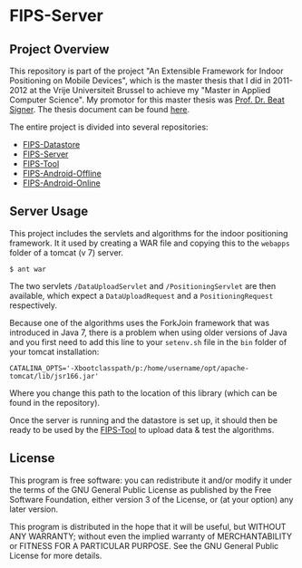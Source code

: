 FIPS-Server
==============

Project Overview
----------------

This repository is part of the project "An Extensible Framework for Indoor Positioning on Mobile Devices", which is the master thesis that I did in 2011-2012 at the Vrije Universiteit Brussel to achieve my "Master in Applied Computer Science". My promotor for this master thesis was [Prof. Dr. Beat Signer](http://www.beatsigner.com/). The thesis document can be found [here](https://www.dropbox.com/s/j0xehv5qodxh3id/Van%20Rossem%20-%202012%20-%20A%20FrameWork%20for%20Indoor%20Positioning%20on%20Mobile%20Devices.pdf).

The entire project is divided into several repositories:

* [FIPS-Datastore](https://github.com/wvrossem/FIPS-Datastore)
* [FIPS-Server](https://github.com/wvrossem/FIPS-Server)
* [FIPS-Tool](https://github.com/wvrossem/FIPS-Tool)
* [FIPS-Android-Offline](https://github.com/wvrossem/FIPS-Android-Offline)
* [FIPS-Android-Online](https://github.com/wvrossem/FIPS-Android-Online)

Server Usage
------------

This project includes the servlets and algorithms for the indoor positioning framework. It it used by creating a WAR file and copying this to the `webapps` folder of a tomcat (v 7) server. 

```
$ ant war
```

The two servlets `/DataUploadServlet` and `/PositioningServlet` are then available, which expect a `DataUploadRequest` and a `PositioningRequest` respectively.

Because one of the algorithms uses the ForkJoin framework that was introduced in Java 7, there is a problem when using older versions of Java and you first need to add this line to your `setenv.sh` file in the `bin` folder of your tomcat installation:

```                           
CATALINA_OPTS='-Xbootclasspath/p:/home/username/opt/apache-tomcat/lib/jsr166.jar'
```

Where you change this path to the location of this library (which can be found in the repository).

Once the server is running and the datastore is set up, it should then  be ready to be used by the [FIPS-Tool](https://github.com/wvrossem/FIPS-Tool) to upload data & test the algorithms.

License
-------

This program is free software: you can redistribute it and/or modify it under the terms of the GNU General Public License as published by the Free Software Foundation, either version 3 of the License, or (at your option) any later version.

This program is distributed in the hope that it will be useful, but WITHOUT ANY WARRANTY; without even the implied warranty of MERCHANTABILITY or FITNESS FOR A PARTICULAR PURPOSE.  See the GNU General Public License for more details.



